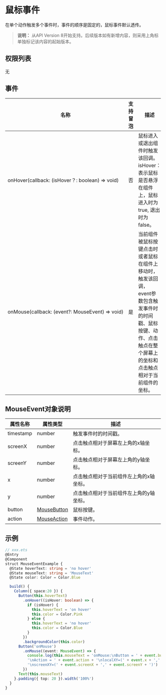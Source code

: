 # 鼠标事件

在单个动作触发多个事件时，事件的顺序是固定的，鼠标事件默认透传。

>  **说明：**
>  从API Version 8开始支持。后续版本如有新增内容，则采用上角标单独标记该内容的起始版本。


## 权限列表

无


## 事件

| 名称                                       | 支持冒泡 | 描述                                       |
| ---------------------------------------- | ---- | ---------------------------------------- |
| onHover(callback:&nbsp;(isHover？:&nbsp;boolean)&nbsp;=&gt;&nbsp;void) | 否    | 鼠标进入或退出组件时触发该回调。<br/>isHover：表示鼠标是否悬浮在组件上，鼠标进入时为true,&nbsp;退出时为false。 |
| onMouse(callback:&nbsp;(event?:&nbsp;MouseEvent)&nbsp;=&gt;&nbsp;void) | 是    | 当前组件被鼠标按键点击时或者鼠标在组件上移动时，触发该回调，event参数包含触发事件时的时间戳、鼠标按键、动作、点击触点在整个屏幕上的坐标和点击触点相对于当前组件的坐标。 |


## MouseEvent对象说明
| 属性名称      | 属性类型                            | 描述                   |
| --------- | ------------------------------- | -------------------- |
| timestamp | number                          | 触发事件时的时间戳。           |
| screenX   | number                          | 点击触点相对于屏幕左上角的x轴坐标。   |
| screenY   | number                          | 点击触点相对于屏幕左上角的y轴坐标。   |
| x         | number                          | 点击触点相对于当前组件左上角的x轴坐标。 |
| y         | number                          | 点击触点相对于当前组件左上角的y轴坐标。 |
| button    | [MouseButton](ts-appendix-enums.md#mousebutton) | 鼠标按键。                |
| action    | [MouseAction](ts-appendix-enums.md#mouseaction) | 事件动作。                |

## 示例

```ts
// xxx.ets
@Entry
@Component
struct MouseEventExample {
  @State hoverText: string = 'no hover'
  @State mouseText: string = 'MouseText'
  @State color: Color = Color.Blue

  build() {
    Column({ space:20 }) {
      Button(this.hoverText)
        .onHover((isHover: boolean) => {
          if (isHover) {
            this.hoverText = 'on hover'
            this.color = Color.Pink
          } else {
            this.hoverText = 'no hover'
            this.color = Color.Blue
          }
        })
        .backgroundColor(this.color)
      Button('onMouse')
        .onMouse((event: MouseEvent) => {
          console.log(this.mouseText = 'onMouse:\nButton = ' + event.button + 
          '\nAction = ' + event.action + '\nlocalXY=(' + event.x + ',' + event.y + ')' + 
          '\nscreenXY=(' + event.screenX + ',' + event.screenY + ')')
        })
      Text(this.mouseText)
    }.padding({ top: 20 }).width('100%')
  }
}
```
